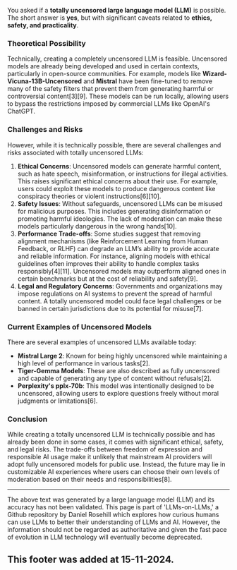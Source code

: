 You asked if a **totally uncensored large language model (LLM)** is possible. The short answer is **yes**, but with significant caveats related to **ethics, safety, and practicality**.

### Theoretical Possibility

Technically, creating a completely uncensored LLM is feasible. Uncensored models are already being developed and used in certain contexts, particularly in open-source communities. For example, models like **Wizard-Vicuna-13B-Uncensored** and **Mistral** have been fine-tuned to remove many of the safety filters that prevent them from generating harmful or controversial content\[3]\[9]. These models can be run locally, allowing users to bypass the restrictions imposed by commercial LLMs like OpenAI's ChatGPT.

### Challenges and Risks

However, while it is technically possible, there are several challenges and risks associated with totally uncensored LLMs:

1. **Ethical Concerns**: Uncensored models can generate harmful content, such as hate speech, misinformation, or instructions for illegal activities. This raises significant ethical concerns about their use. For example, users could exploit these models to produce dangerous content like conspiracy theories or violent instructions\[6]\[10].
2. **Safety Issues**: Without safeguards, uncensored LLMs can be misused for malicious purposes. This includes generating disinformation or promoting harmful ideologies. The lack of moderation can make these models particularly dangerous in the wrong hands\[10].
3. **Performance Trade-offs**: Some studies suggest that removing alignment mechanisms (like Reinforcement Learning from Human Feedback, or RLHF) can degrade an LLM’s ability to provide accurate and reliable information. For instance, aligning models with ethical guidelines often improves their ability to handle complex tasks responsibly\[4]\[11]. Uncensored models may outperform aligned ones in certain benchmarks but at the cost of reliability and safety\[9].
4. **Legal and Regulatory Concerns**: Governments and organizations may impose regulations on AI systems to prevent the spread of harmful content. A totally uncensored model could face legal challenges or be banned in certain jurisdictions due to its potential for misuse\[7].

### Current Examples of Uncensored Models

There are several examples of uncensored LLMs available today:

- **Mistral Large 2**: Known for being highly uncensored while maintaining a high level of performance in various tasks\[2].
- **Tiger-Gemma Models**: These are also described as fully uncensored and capable of generating any type of content without refusals\[2].
- **Perplexity's pplx-70b**: This model was intentionally designed to be uncensored, allowing users to explore questions freely without moral judgments or limitations\[6].

### Conclusion

While creating a totally uncensored LLM is technically possible and has already been done in some cases, it comes with significant ethical, safety, and legal risks. The trade-offs between freedom of expression and responsible AI usage make it unlikely that mainstream AI providers will adopt fully uncensored models for public use. Instead, the future may lie in customizable AI experiences where users can choose their own levels of moderation based on their needs and responsibilities\[8].

&#x20;

---

The above text was generated by a large language model (LLM) and its accuracy has not been validated. This page is part of 'LLMs-on-LLMs,' a Github repository by Daniel Rosehill which explores how curious humans can use LLMs to better their understanding of LLMs and AI. However, the information should not be regarded as authoritative and given the fast pace of evolution in LLM technology will eventually become deprecated. 

This footer was added at 15-11-2024.
---